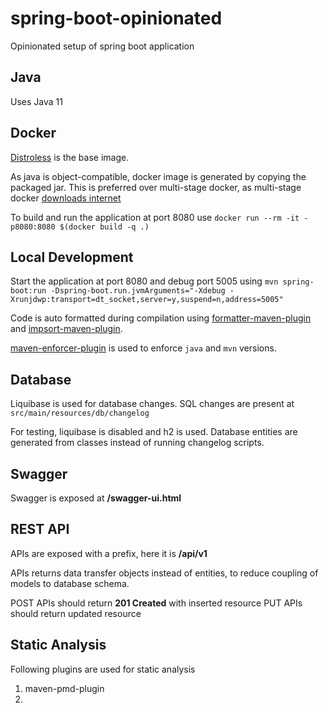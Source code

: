 # spring-boot-opinionated
Opinionated setup of spring boot application

## Java
Uses Java 11

## Docker
[Distroless](https://github.com/GoogleContainerTools/distroless) is the base image.

As java is object-compatible, docker image is generated by copying the packaged jar.
This is preferred over multi-stage docker, as multi-stage docker [downloads internet](http://blog.flurdy.com/2014/11/dont-download-internet-share-maven-ivy-docker.html)

To build and run the application at port 8080 use `docker run --rm -it -p8080:8080 $(docker build -q .)`

## Local Development
Start the application at port 8080 and debug port 5005 using `mvn spring-boot:run -Dspring-boot.run.jvmArguments="-Xdebug -Xrunjdwp:transport=dt_socket,server=y,suspend=n,address=5005"`

Code is auto formatted during compilation using [formatter-maven-plugin](https://code.revelc.net/formatter-maven-plugin/) and [impsort-maven-plugin](https://code.revelc.net/impsort-maven-plugin/).

[maven-enforcer-plugin](https://maven.apache.org/enforcer/maven-enforcer-plugin/) is used to enforce `java` and `mvn` versions.

## Database
Liquibase is used for database changes. SQL changes are present at `src/main/resources/db/changelog`

For testing, liquibase is disabled and h2 is used. Database entities are generated from classes instead of running changelog scripts.

## Swagger
Swagger is exposed at **/swagger-ui.html**

## REST API
APIs are exposed with a prefix, here it is **/api/v1**

APIs returns data transfer objects instead of entities, to reduce coupling of models to database schema.

POST APIs should return **201 Created** with inserted resource 
PUT APIs should return updated resource

## Static Analysis
Following plugins are used for static analysis

1. maven-pmd-plugin
2. 